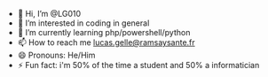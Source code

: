 - 👋 Hi, I’m @LG010
- 👀 I’m interested in coding in general 
- 🌱 I’m currently learning php/powershell/python
- 📫 How to reach me lucas.gelle@ramsaysante.fr
- 😄 Pronouns: He/Him
- ⚡ Fun fact: i'm 50% of the time a student and 50% a informatician 

<!---
LG010/LG010 is a ✨ special ✨ repository because its `README.md` (this file) appears on your GitHub profile.
You can click the Preview link to take a look at your changes.
--->
